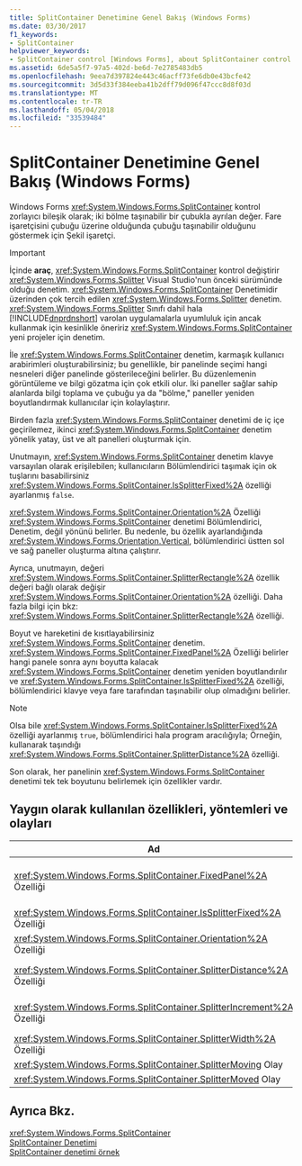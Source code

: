 ```yaml
---
title: SplitContainer Denetimine Genel Bakış (Windows Forms)
ms.date: 03/30/2017
f1_keywords:
- SplitContainer
helpviewer_keywords:
- SplitContainer control [Windows Forms], about SplitContainer control
ms.assetid: 6de5a5f7-97a5-402d-be6d-7e2785483db5
ms.openlocfilehash: 9eea7d397824e443c46acff73fe6db0e43bcfe42
ms.sourcegitcommit: 3d5d33f384eeba41b2dff79d096f47ccc8d8f03d
ms.translationtype: MT
ms.contentlocale: tr-TR
ms.lasthandoff: 05/04/2018
ms.locfileid: "33539484"
---
```

# <a name="splitcontainer-control-overview-windows-forms"></a>SplitContainer Denetimine Genel Bakış (Windows Forms)
Windows Forms <xref:System.Windows.Forms.SplitContainer> kontrol zorlayıcı bileşik olarak; iki bölme taşınabilir bir çubukla ayrılan değer. Fare işaretçisini çubuğu üzerine olduğunda çubuğu taşınabilir olduğunu göstermek için Şekil işaretçi.  
  
> [!IMPORTANT]
>  İçinde **araç**, <xref:System.Windows.Forms.SplitContainer> kontrol değiştirir <xref:System.Windows.Forms.Splitter> Visual Studio'nun önceki sürümünde olduğu denetim. <xref:System.Windows.Forms.SplitContainer> Denetimidir üzerinden çok tercih edilen <xref:System.Windows.Forms.Splitter> denetim. <xref:System.Windows.Forms.Splitter> Sınıfı dahil hala [!INCLUDE[dnprdnshort](../../../../includes/dnprdnshort-md.md)] varolan uygulamalarla uyumluluk için ancak kullanmak için kesinlikle öneririz <xref:System.Windows.Forms.SplitContainer> yeni projeler için denetim.  
  
 İle <xref:System.Windows.Forms.SplitContainer> denetim, karmaşık kullanıcı arabirimleri oluşturabilirsiniz; bu genellikle, bir panelinde seçimi hangi nesneleri diğer panelinde gösterileceğini belirler. Bu düzenlemenin görüntüleme ve bilgi gözatma için çok etkili olur. İki paneller sağlar sahip alanlarda bilgi toplama ve çubuğu ya da "bölme," paneller yeniden boyutlandırmak kullanıcılar için kolaylaştırır.  
  
 Birden fazla <xref:System.Windows.Forms.SplitContainer> denetimi de iç içe geçirilemez, ikinci <xref:System.Windows.Forms.SplitContainer> denetim yönelik yatay, üst ve alt panelleri oluşturmak için.  
  
 Unutmayın, <xref:System.Windows.Forms.SplitContainer> denetim klavye varsayılan olarak erişilebilen; kullanıcıların Bölümlendirici taşımak için ok tuşlarını basabilirsiniz <xref:System.Windows.Forms.SplitContainer.IsSplitterFixed%2A> özelliği ayarlanmış `false`.  
  
 <xref:System.Windows.Forms.SplitContainer.Orientation%2A> Özelliği <xref:System.Windows.Forms.SplitContainer> denetimi Bölümlendirici, Denetim, değil yönünü belirler. Bu nedenle, bu özellik ayarlandığında <xref:System.Windows.Forms.Orientation.Vertical>, bölümlendirici üstten sol ve sağ paneller oluşturma altına çalıştırır.  
  
 Ayrıca, unutmayın, değeri <xref:System.Windows.Forms.SplitContainer.SplitterRectangle%2A> özellik değeri bağlı olarak değişir <xref:System.Windows.Forms.SplitContainer.Orientation%2A> özelliği. Daha fazla bilgi için bkz: <xref:System.Windows.Forms.SplitContainer.SplitterRectangle%2A> özelliği.  
  
 Boyut ve hareketini de kısıtlayabilirsiniz <xref:System.Windows.Forms.SplitContainer> denetim. <xref:System.Windows.Forms.SplitContainer.FixedPanel%2A> Özelliği belirler hangi panele sonra aynı boyutta kalacak <xref:System.Windows.Forms.SplitContainer> denetim yeniden boyutlandırılır ve <xref:System.Windows.Forms.SplitContainer.IsSplitterFixed%2A> özelliği, bölümlendirici klavye veya fare tarafından taşınabilir olup olmadığını belirler.  
  
> [!NOTE]
>  Olsa bile <xref:System.Windows.Forms.SplitContainer.IsSplitterFixed%2A> özelliği ayarlanmış `true`, bölümlendirici hala program aracılığıyla; Örneğin, kullanarak taşındığı <xref:System.Windows.Forms.SplitContainer.SplitterDistance%2A> özelliği.  
  
 Son olarak, her panelinin <xref:System.Windows.Forms.SplitContainer> denetimi tek tek boyutunu belirlemek için özellikler vardır.  
  
## <a name="commonly-used-properties-methods-and-events"></a>Yaygın olarak kullanılan özellikleri, yöntemleri ve olayları  
  
|Ad|Açıklama|  
|----------|-----------------|  
|<xref:System.Windows.Forms.SplitContainer.FixedPanel%2A> Özelliği|Hangi panele aynı kalacaksa belirler sonra Boyut <xref:System.Windows.Forms.SplitContainer> denetim yeniden boyutlandırılır.|  
|<xref:System.Windows.Forms.SplitContainer.IsSplitterFixed%2A> Özelliği|Bölümlendirici klavye veya fare taşınıp taşınamayacağını belirler.|  
|<xref:System.Windows.Forms.SplitContainer.Orientation%2A> Özelliği|Bölümlendirici dikey veya yatay olarak düzenlenmiş varsa belirler.|  
|<xref:System.Windows.Forms.SplitContainer.SplitterDistance%2A> Özelliği|Taşınabilir Bölümlendirici çubuğuna sol veya üst kenarından piksel cinsinden uzaklığı belirler.|  
|<xref:System.Windows.Forms.SplitContainer.SplitterIncrement%2A> Özelliği|Bölümlendirici kullanıcı tarafından taşınabilmesi piksel cinsinden minimum uzaklığını belirler.|  
|<xref:System.Windows.Forms.SplitContainer.SplitterWidth%2A> Özelliği|Ayırıcının piksel cinsinden kalınlığı belirler.|  
|<xref:System.Windows.Forms.SplitContainer.SplitterMoving> Olay|Bölümlendirici taşıma olduğunda oluşur.|  
|<xref:System.Windows.Forms.SplitContainer.SplitterMoved> Olay|Bölümlendirici taşındı oluşur.|  
  
## <a name="see-also"></a>Ayrıca Bkz.  
 <xref:System.Windows.Forms.SplitContainer>  
 [SplitContainer Denetimi](../../../../docs/framework/winforms/controls/splitcontainer-control-windows-forms.md)  
 [SplitContainer denetimi örnek](http://msdn.microsoft.com/library/9015fad0-7108-4d85-a83a-a72d038c4f65)
